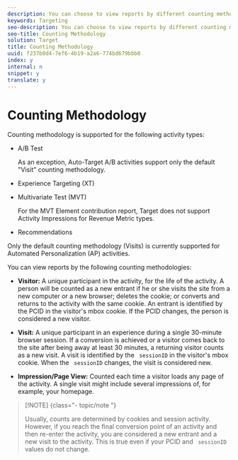 ```yaml
---
description: You can choose to view reports by different counting methodologies to understand how your activities affect your users across their lifetimes or during a single session.
keywords: Targeting
seo-description: You can choose to view reports by different counting methodologies to understand how your activities affect your users across their lifetimes or during a single session.
seo-title: Counting Methodology
solution: Target
title: Counting Methodology
uuid: f237b0d4-7ef6-4b19-a2a6-774bd679bbb0
index: y
internal: n
snippet: y
translate: y
---
```


# Counting Methodology

Counting methodology is supported for the following activity types: 


* A/B Test 

  As an exception, Auto-Target A/B activities support only the default "Visit" counting methodology. 

* Experience Targeting (XT) 

* Multivariate Test (MVT) 

  For the MVT Element contribution report, Target does not support Activity Impressions for Revenue Metric types. 

* Recommendations 



Only the default counting methodology (Visits) is currently supported for Automated Personalization (AP) activities. 

You can view reports by the following counting methodologies: 


* **Visitor:** A unique participant in the activity, for the life of the activity. A person will be counted as a new entrant if he or she visits the site from a new computer or a new browser; deletes the cookie; or converts and returns to the activity with the same cookie. An entrant is identified by the PCID in the visitor's mbox cookie. If the PCID changes, the person is considered a new visitor. 

* **Visit:** A unique participant in an experience during a single 30-minute browser session. If a conversion is achieved or a visitor comes back to the site after being away at least 30 minutes, a returning visitor counts as a new visit. A visit is identified by the ` sessionID` in the visitor's mbox cookie. When the ` sessionID` changes, the visit is considered new. 



* **Impression/Page View:** Counted each time a visitor loads any page of the activity. A single visit might include several impressions of, for example, your homepage. 




>[!NOTE] {class="- topic/note "}
>
>Usually, counts are determined by cookies and session activity. However, if you reach the final conversion point of an activity and then re-enter the activity, you are considered a new entrant and a new visit to the activity. This is true even if your PCID and ` sessionID` values do not change. 


